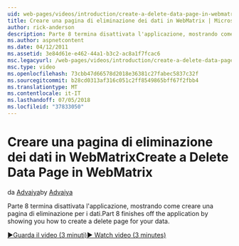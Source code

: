 ```yaml
---
uid: web-pages/videos/introduction/create-a-delete-data-page-in-webmatrix
title: Creare una pagina di eliminazione dei dati in WebMatrix | Microsoft Docs
author: rick-anderson
description: Parte 8 termina disattivata l'applicazione, mostrando come creare una pagina di eliminazione per i dati.
ms.author: aspnetcontent
ms.date: 04/12/2011
ms.assetid: 3e84d61e-e462-44a1-b3c2-ac8a1f7fcac6
msc.legacyurl: /web-pages/videos/introduction/create-a-delete-data-page-in-webmatrix
msc.type: video
ms.openlocfilehash: 73cbb47d66578d2018e36381c27fabec5837c32f
ms.sourcegitcommit: b28cd0313af316c051c2ff8549865bff67f2fbb4
ms.translationtype: MT
ms.contentlocale: it-IT
ms.lasthandoff: 07/05/2018
ms.locfileid: "37833050"
---
```

<a name="create-a-delete-data-page-in-webmatrix"></a><span data-ttu-id="aa348-103">Creare una pagina di eliminazione dei dati in WebMatrix</span><span class="sxs-lookup"><span data-stu-id="aa348-103">Create a Delete Data Page in WebMatrix</span></span>
====================
<span data-ttu-id="aa348-104">da [Advaiya](https://twitter.com/Advaiyasolns)</span><span class="sxs-lookup"><span data-stu-id="aa348-104">by [Advaiya](https://twitter.com/Advaiyasolns)</span></span>

<span data-ttu-id="aa348-105">Parte 8 termina disattivata l'applicazione, mostrando come creare una pagina di eliminazione per i dati.</span><span class="sxs-lookup"><span data-stu-id="aa348-105">Part 8 finishes off the application by showing you how to create a delete page for your data.</span></span>

[<span data-ttu-id="aa348-106">&#9654;Guarda il video (3 minuti)</span><span class="sxs-lookup"><span data-stu-id="aa348-106">&#9654; Watch video (3 minutes)</span></span>](https://channel9.msdn.com/Blogs/ASP-NET-Site-Videos/create-a-delete-data-page-in-webmatrix)
